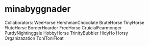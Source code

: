 # minabyggnader

Collaborators: 
	WeeHorse
	HershmanChocolate
	BruteHorse
	TinyHorse
	FluteHorse
	BorderHoarder
	FreeHorse
	CruicialFearmonger
	PurdyNightinggale
	HobbyHorse
	TrinityBubbler
	HidyHo
	Horsy
	Organizazation
	ToniToniFloat
